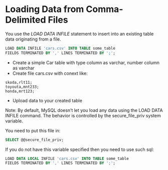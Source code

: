 # Loading Data from Comma-Delimited Files

You use the *LOAD DATA INFILE* statement to insert into an existing table data originating from a file. 

```sql
LOAD DATA INFILE 'cars.csv' INTO TABLE some_table
FIELDS TERMINATED BY ',' LINES TERMINATED BY ';';
```

* Create a simple Car table with type column as varchar, number column as varchar
* Create file cars.csv with conext like:

```
skoda,rlt11;
toyouta,mnt233;
honda,mrt123;
```
* Upload data to your created table


Note: By default, MySQL doesn’t let you load any data using the LOAD DATA INFILE command. The behavior is controlled by the secure_file_priv system variable. 

You need to put this file in:

```sql
SELECT @@secure_file_priv;
```

If you do not have this variable specified then you need to use such sql:

```sql
LOAD DATA LOCAL INFILE 'cars.csv' INTO TABLE some_table
FIELDS TERMINATED BY ',' LINES TERMINATED BY ';';
```